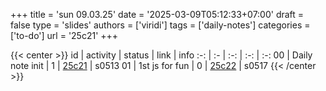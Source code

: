 +++
title = 'sun 09.03.25'
date = '2025-03-09T05:12:33+07:00'
draft = false
type = 'slides'
authors = ['viridi']
tags = ['daily-notes']
categories = ['to-do']
url = '25c21'
+++


{{< center >}}
id | activity | status | link | info
:-: | :- | :-: | :-: | :-:
00 | Daily note init | 1 | [25c21](/notes/25c21) | s0513
01 | 1st js for fun  | 0 | [25c22](/notes/25c22) | s0517
{{< /center >}}
